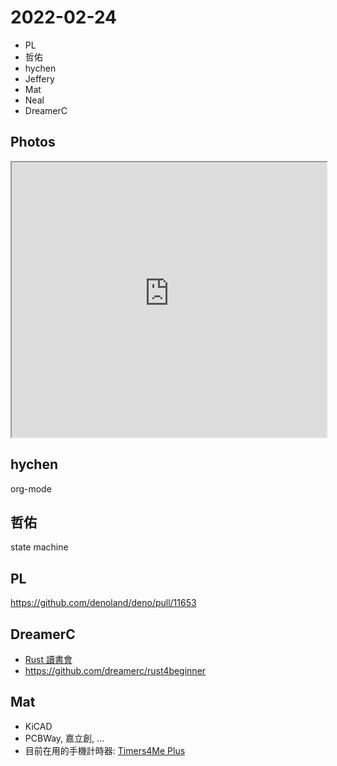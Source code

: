 # 2022-02-24

- PL
- 哲佑
- hychen
- Jeffery
- Mat
- Neal
- DreamerC

## Photos

<iframe src="https://photos.hackingthursday.org/2022-02-24" width="100%" height="440px"></iframe>

## hychen

org-mode

## 哲佑

state machine

## PL

https://github.com/denoland/deno/pull/11653

## DreamerC

- [Rust 讀書會](https://hackmd.io/@RIqAcCVhSFizEuPty1Q1Tw/ByPXQRIpK)
- https://github.com/dreamerc/rust4beginner

## Mat

- KiCAD
- PCBWay, 嘉立創, ...
- 目前在用的手機計時器: [Timers4Me Plus](https://play.google.com/store/apps/details?id=com.luckyxmobile.timers4meplus&hl=zh_TW&gl=US)

